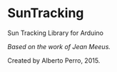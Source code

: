 # SunTracking
Sun Tracking Library for Arduino

*Based on the work of Jean Meeus.*

Created by Alberto Perro, 2015.
